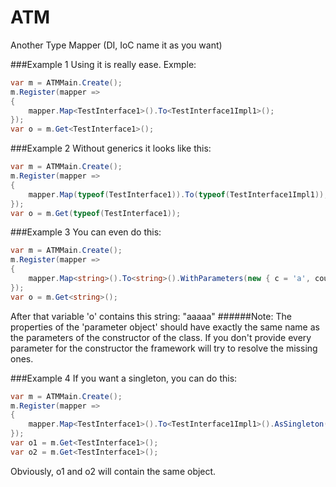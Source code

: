 # ATM
Another Type Mapper (DI, IoC  name it as you want)

###Example 1
Using it is really ease. Exmple:
```C#
var m = ATMMain.Create();
m.Register(mapper =>
{
    mapper.Map<TestInterface1>().To<TestInterface1Impl1>();
});
var o = m.Get<TestInterface1>();
```

###Example 2
Without generics it looks like this:
```C#
var m = ATMMain.Create();
m.Register(mapper =>
{
    mapper.Map(typeof(TestInterface1)).To(typeof(TestInterface1Impl1));
});
var o = m.Get(typeof(TestInterface1));
```

###Example 3
You can even do this:
```C#
var m = ATMMain.Create();
m.Register(mapper =>
{
    mapper.Map<string>().To<string>().WithParameters(new { c = 'a', count = 5 });
});
var o = m.Get<string>();
```
After that variable 'o' contains this string: "aaaaa"
######Note: The properties of the 'parameter object' should have exactly the same name as the parameters of the constructor of the class. If you don't provide every parameter for the constructor the framework will try to resolve the missing ones.

###Example 4
If you want a singleton, you can do this:
```C#
var m = ATMMain.Create();
m.Register(mapper =>
{
    mapper.Map<TestInterface1>().To<TestInterface1Impl1>().AsSingleton();
});
var o1 = m.Get<TestInterface1>();
var o2 = m.Get<TestInterface1>();
```
Obviously, o1 and o2 will contain the same object.
